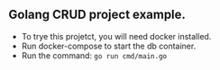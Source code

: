 ## Golang CRUD project example.

- To trye this projetct, you will need docker installed.
- Run docker-compose to start the db container.
- Run the command: `go run cmd/main.go`